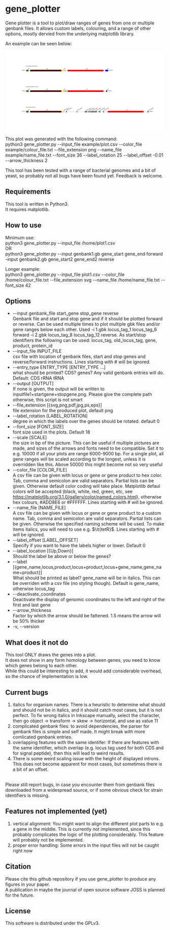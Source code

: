 # gene_plotter
Gene plotter is a tool to plot/draw ranges of genes from one or multiple genbank files.
It allows custom labels, colouring, and a range of other options, mostly dervied from the underlying matplotlib library.

An example can be seen below:<br/>

![example output of gene_plotter](/example/Clostridium_difficile_paloc.png)

This plot was generated with the following command:<br/>
python3 gene_plotter.py --input_file example/plot.csv --color_file example/colour_file.txt --file_extension png --name_file example/name_file.txt --font_size 36 --label_rotation 25 --label_offset -0.01 --arrow_thickness 2<br/>

This tool has been tested with a range of bacterial genomes and a bit of yeast, so probably not all bugs have been found yet. Feedback is welcome.

## Requirements
This tool is written in Python3.<br/>
It requires matplotlib.<br/>

## How to use
Minimum use:<br/>
python3 gene_plotter.py --input_file /home/plot1.csv<br/>
OR <br/>
python3 gene_plotter.py --input genbank1.gb gene_start gene_end forward -input genbank2.gb gene_start2 gene_end2 reverse<br/>

Longer example:<br/>
python3 gene_plotter.py --input_file plot1.csv --color_file /home/colour_file.txt --file_extension svg --name_file /home/name_file.txt --font_size 42

## Options
* --input genbank_file start_gene stop_gene reverse<br/>
                        Genbank file and start and stop gene and if it should
                        be plotted forward or reverse. Can be used multiple
                        times to plot multiple gbk files and/or gene ranges
                        below each other. Used -i 1.gbk locus_tag_1
                        locus_tag_6 forward -i 2.gbk locus_tag_8 locus_tag_12
                        reverse.
                        As start/stop identifiers the following can be used:
                        locus_tag, old_locus_tag, gene, product, protein_id
*  --input_file INPUT_FILE<br/>
                        csv file with location of genbank files, start and
                        stop genes and reverse/forward instructions. Lines starting with # will be ignored.
*  --entry_type ENTRY_TYPE [ENTRY_TYPE ...]<br/>
                        what should be printed? CDS? genes? Any valid genbank
                        entries will do. Default: CDS rRNA tRNA
*  --output [OUTPUT]<br/>
                        If none is given, the output will be written to
                        inputfile1+startgene+stopgene.png. Please give the
                        complete path otherwise, this script is not smart
*  --file_extension [{svg,png,pdf,jpg,ps,eps}]<br/>
                        file extension for the produced plot, default png
*  --label_rotation [LABEL_ROTATION]<br/>
                        degree in which the labels over the genes should be
                        rotated. default 0
*  --font_size [FONT_SIZE]<br/>
                        font size used in the plots. Default 18
*  --scale [SCALE]<br/>
                        the size in bp of the picture. This can be useful if
                        multiple pictures are made, and sizes of the arrows
                        and fonts need to be compatible. Set it to e.g. 10000
                        if all your plots are range 6000-9000 bp. For a single
                        plot, all gene ranges will be scaled according to the
                        longest, unless it is overridden like this. Above 50000 
                        this might become not so very useful
*  --color_file [COLOR_FILE]<br/>
                        A csv file can be given with locus or gene or gene
                        product to hex color. Tab, comma and semicolon are
                        valid separators. Partial lists can be given.
                        Otherwise default color coding will take place.
                        Matplotlib defaul colors will be accepted (black, white, red, green, etc, see https://matplotlib.org/3.1.0/gallery/color/named_colors.html),
                        otherwise hex colours, #ADD8E6 or #FFFFFF.  Lines starting with # will be ignored.
*  --name_file [NAME_FILE]<br/>
                        A csv file can be given with locus or gene or gene
                        product to a custom name. Tab, comma and semicolon are
                        valid separators. Partial lists can be given.
                        Otherwise the specified naming scheme will be used. 
                        To make items italics, you will need to use
                        e.g. $\it{tetR}$. Lines starting with # will be ignored.
*  --label_offset [LABEL_OFFSET]<br/>
                        Specify if you want to have the labels higher or
                        lower. Default 0
*  --label_location [{Up,Down}]<br/>
                        Should the label be above or below the genes?
*  --label [{gene_name,locus,product,locus+product,locus+gene_name,gene_name+product}]<br/>
                        What should be printed as label? gene_name will be in
                        italics. This can be overriden with a csv file (no
                        styling though). Default is gene_name, otherwise locus_tag
*  --deactivate_coordinates<br/>
                        Deactivate the display of genomic coordinates to the
                        left and right of the first and last gene
*  --arrow_thickness<br/>
                        Factor by which the arrow should be fattened. 1.5 means the arrow will be 50% thicker                      
*  -v, --version<br/>                        

## What does it not do
This tool ONLY draws the genes into a plot.<br/>
It does not show in any form homology between genes, you need to know which genes belong to each other.<br/>
While this could be interesting to add, it would add considerable overhead, so the chance of implementation is low.<br/>

## Current bugs
1. italics for organism names: There is a heuristic to determine what should and should not be in italics, and it should catch most cases, but it is not perfect. To fix wrong italics in Inkscape manually, select the character, then go object -> transform -> skew -> horizontal, and use as value 11
1. complicated genbank files: to avoid dependencies, the parser for genbank files is simple and self made. It might break with more comlicated genbank entries.
1. overlapping features with the same identifer: If there are features with the same identifier, which overlap (e.g. locus tag used for both CDS and for signal peptide), then this will lead to weird results.
1. There is some weird scaling issue with the height of displayed introns. This does not become apparent for most cases, but sometimes there is a bit of an offset.
<br/>
Please still report bugs, in case you encounter them from genbank files downloaded from a widespread source, or if some obvious check for strain identifiers is missing. 

## Features not implemented (yet)
1. vertical alignment: You might want to align the different plot parts to e.g. a gene in the middle. This is currently not implemented, since this probably complicates the logic of the plotting considerably. This feature will probably not be implemented.
1. proper error handling: Some errors in the input files will not be caught right now

## Citation
Please cite this github repository if you use gene_plotter to produce any figures in your paper.<br/>
A publication in maybe the journal of open source software JOSS is planned for the future.<br/>

## License
This software is distributed under the GPLv3.<br/>

